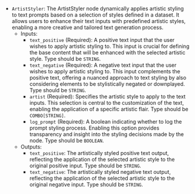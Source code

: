 - `ArtistStyler`: The ArtistStyler node dynamically applies artistic styling to text prompts based on a selection of styles defined in a dataset. It allows users to enhance their text inputs with predefined artistic styles, enabling a more creative and tailored text generation process.
    - Inputs:
        - `text_positive` (Required): A positive text input that the user wishes to apply artistic styling to. This input is crucial for defining the base content that will be enhanced with the selected artistic style. Type should be `STRING`.
        - `text_negative` (Required): A negative text input that the user wishes to apply artistic styling to. This input complements the positive text, offering a nuanced approach to text styling by also considering elements to be stylistically negated or downplayed. Type should be `STRING`.
        - `artist` (Required): Specifies the artistic style to apply to the text inputs. This selection is central to the customization of the text, enabling the application of a specific artistic flair. Type should be `COMBO[STRING]`.
        - `log_prompt` (Required): A boolean indicating whether to log the prompt styling process. Enabling this option provides transparency and insight into the styling decisions made by the node. Type should be `BOOLEAN`.
    - Outputs:
        - `text_positive`: The artistically styled positive text output, reflecting the application of the selected artistic style to the original positive input. Type should be `STRING`.
        - `text_negative`: The artistically styled negative text output, reflecting the application of the selected artistic style to the original negative input. Type should be `STRING`.
